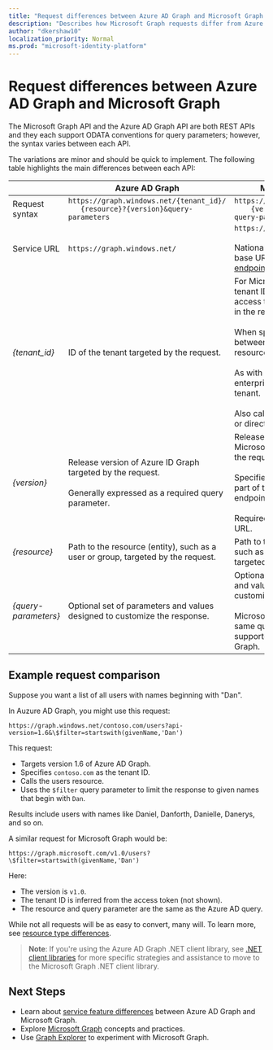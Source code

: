 ```yaml
---
title: "Request differences between Azure AD Graph and Microsoft Graph | Microsoft Graph"
description: "Describes how Microsoft Graph requests differ from Azure AD requests, which helps migrate apps to the newer service.."
author: "dkershaw10"
localization_priority: Normal
ms.prod: "microsoft-identity-platform"
---
```


# Request differences between Azure AD Graph and Microsoft Graph

The Microsoft Graph API and the Azure AD Graph API are both REST APIs and they each support ODATA conventions for query parameters; however, the syntax varies between each API.

The variations are minor and should be quick to implement.
The following table highlights the main differences between each API:

|| Azure AD Graph | Microsoft Graph |
|---|---|---|
|Request<br>syntax| `https://graph.windows.net/{tenant_id}/` <br> `   {resource}?{version}&query-parameters` | `https://graph.microsoft.com/`<br>`    {version}/{resource}?query-parameters`|
|Service URL|`https://graph.windows.net/` | `https://graph.microsoft.com/` <br><br> National clouds have unique base URLs; see [National cloud endpoints](https://docs.microsoft.com/graph/deployments) for details.|
|_{tenant_id}_|ID of the tenant targeted by the request.|For Microsoft Graph, the tenant ID is inferred from the access token and is optional in the request.<br><br>When specified, it appears between the version and the resource in the request URL.<br><br>As with Azure AD Graph, all enterprise requests target a tenant.<br><br>Also called an organization ID or directory object ID.|
|_{version}_|Release version of Azure ID Graph targeted by the request.<br><br>Generally expressed as a required query parameter.|Release version of the Microsoft Graph targeted by the request.<br><br>Specified in the request as part of the path to the endpoint.<br><br>Required just after the service URL.|
|_{resource}_|Path to the resource (entity), such as a user or group, targeted by the request.|Path to the resource (entity), such as a user or group, targeted by the request.|
|_{query-parameters}_|Optional set of parameters and values designed to customize the response.|Optional set of parameters and values designed to customize the response.<br><br>Microsoft Graph supports the same query parameters supported by Azure AD Graph.|

## Example request comparison

Suppose you want a list of all users with names beginning with "Dan".

In Auzure AD Graph, you might use this request:

`https://graph.windows.net/contoso.com/users?api-version=1.6&\$filter=startswith(givenName,'Dan')`

This request:

- Targets version 1.6 of Azure AD Graph.  
- Specifies `contoso.com` as the tenant ID.  
- Calls the users resource.  
- Uses the `$filter` query parameter to limit the response to given names that begin with `Dan`.  
 
Results include users with names like Daniel, Danforth, Danielle, Danerys, and so on.

A similar request for Microsoft Graph would be:

`https://graph.microsoft.com/v1.0/users?\$filter=startswith(givenName,'Dan')`

Here:

- The version is `v1.0`.  
- The tenant ID is inferred from the access token (not shown).  
- The resource and query parameter are the same as the Azure AD query.  

While not all requests will be as easy to convert, many will.  To learn more, see [resource type differences](migrate-azure-ad-graph-resource-differences.md). 

> **Note**: If you're using the Azure AD Graph .NET client library, see [.NET client libraries](migrate-azure-ad-graph-client-libraries) for more specific strategies and assistance to move to the Microsoft Graph .NET client library.

## Next Steps

- Learn about [service feature differences](migrate-azure-ad-graph-feature-differences.md) between Azure AD Graph and Microsoft Graph.
- Explore [Microsoft Graph](/graph/overview) concepts and practices.
- Use [Graph Explorer](https://aka.ms/ge) to experiment with Microsoft Graph.
